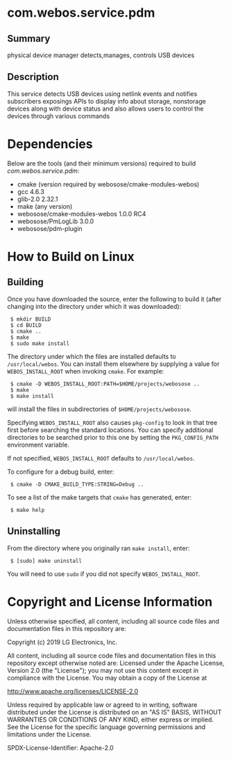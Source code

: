 com.webos.service.pdm
=====================

Summary
-------
physical device manager detects,manages, controls USB devices

Description
-----------
This service detects USB devices using netlink events and notifies
subscribers exposings APIs to display info about storage, nonstorage devices
along with device status and also allows users to control the devices through
various commands

Dependencies
============
Below are the tools (and their minimum versions) required to build _com.webos.service.pdm_:

- cmake (version required by webosose/cmake-modules-webos)
- gcc 4.6.3
- glib-2.0 2.32.1
- make (any version)
- webosose/cmake-modules-webos 1.0.0 RC4
- webosose/PmLogLib 3.0.0
- webosose/pdm-plugin

How to Build on Linux
=====================

## Building

Once you have downloaded the source, enter the following to build it (after
changing into the directory under which it was downloaded):

     $ mkdir BUILD
     $ cd BUILD
     $ cmake ..
     $ make
     $ sudo make install

The directory under which the files are installed defaults to `/usr/local/webos`.
You can install them elsewhere by supplying a value for `WEBOS_INSTALL_ROOT`
when invoking `cmake`. For example:

     $ cmake -D WEBOS_INSTALL_ROOT:PATH=$HOME/projects/webosose ..
     $ make
     $ make install

will install the files in subdirectories of `$HOME/projects/webosose`.

Specifying `WEBOS_INSTALL_ROOT` also causes `pkg-config` to look in that tree
first before searching the standard locations. You can specify additional
directories to be searched prior to this one by setting the `PKG_CONFIG_PATH`
environment variable.

If not specified, `WEBOS_INSTALL_ROOT` defaults to `/usr/local/webos`.

To configure for a debug build, enter:

     $ cmake -D CMAKE_BUILD_TYPE:STRING=Debug ..

To see a list of the make targets that `cmake` has generated, enter:

     $ make help

## Uninstalling

From the directory where you originally ran `make install`, enter:

     $ [sudo] make uninstall

You will need to use `sudo` if you did not specify `WEBOS_INSTALL_ROOT`.

# Copyright and License Information

Unless otherwise specified, all content, including all source code files and
documentation files in this repository are:

Copyright (c) 2019 LG Electronics, Inc.

All content, including all source code files and documentation files in this repository except otherwise noted are: Licensed under the Apache License, Version 2.0 (the "License"); you may not use this content except in compliance with the License. You may obtain a copy of the License at

http://www.apache.org/licenses/LICENSE-2.0

Unless required by applicable law or agreed to in writing, software distributed under the License is distributed on an "AS IS" BASIS, WITHOUT WARRANTIES OR CONDITIONS OF ANY KIND, either express or implied. See the License for the specific language governing permissions and limitations under the License.

SPDX-License-Identifier: Apache-2.0
